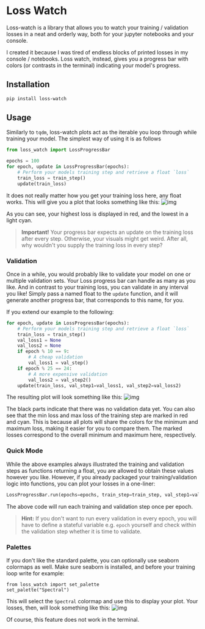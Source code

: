 # Loss Watch
Loss-watch is a library that allows you to watch your training / validation losses in a neat and orderly way, both for your jupyter notebooks and your console. 

I created it because I was tired of endless blocks of printed losses in my console / notebooks. Loss watch, instead, gives you a progress bar with colors (or contrasts in the terminal) indicating your model's progress.

## Installation
```bash
pip install loss-watch
```

## Usage
Similarly to `tqdm`, loss-watch plots act as the iterable you loop through while training your model. The simplest way of using it is as follows

```python
from loss_watch import LossProgressBar

epochs = 100
for epoch, update in LossProgressBar(epochs):
    # Perform your models training step and retrieve a float `loss`
    train_loss = train_step()
    update(train_loss)
```

It does not really matter how you get your training loss here, any float works. This will give you a plot that looks something like this:
![img](images/train_loss_plot_1.png)

As you can see, your highest loss is displayed in red, and the lowest in a light cyan. 

> **Important!**
> Your progress bar expects an update on the training loss after every step. Otherwise, your visuals might get weird. After all, why wouldn't you supply the training loss in every step?

### Validation
Once in a while, you would probably like to validate your model on one or multiple validation sets. Your Loss progress bar can handle as many as you like. And in contrast to your training loss, you can validate in any interval you like! Simply pass a named float to the `update` function, and it will generate another progress bar, that corresponds to this name, for you.

If you extend our example to the following:
```python
for epoch, update in LossProgressBar(epochs):
    # Perform your models training step and retrieve a float `loss`
    train_loss = train_step()
    val_loss1 = None
    val_loss2 = None
    if epoch % 10 == 9:
        # A cheap validation
        val_loss1 = val_step()
    if epoch % 25 == 24:
        # A more expensive validation
        val_loss2 = val_step2()
    update(train_loss, val_step1=val_loss1, val_step2=val_loss2)
```
The resulting plot will look something like this:
![img](images/train_and_val_loss_plot_1.png)

The black parts indicate that there was no validation data yet. You can also see that the min loss and max loss of the training step are marked in red and cyan. This is because all plots will share the colors for the minimum and maximum loss, making it easier for you to compare them. The marked losses correspond to the overall minimum and maximum here, respectively. 

### Quick Mode
While the above examples always illustrated the training and validation steps as functions returning a float, you are allowed to obtain these values however you like. However, if you already packaged your training/validation logic into functions, you can plot your losses in a one-liner:
```python
LossProgressBar.run(epochs=epochs, train_step=train_step, val_step1=val_step, val_step2=val_step2)
```

The above code will run each training and validation step once per epoch.

> **Hint:** 
> If you don't want to run every validation in every epoch, you will have to define a stateful variable e.g. `epoch` yourself and check within the validation step whether it is time to validate.

### Palettes
If you don't like the standard palette, you can optionally use seaborn colormaps as well. Make sure seaborn is installed, and before your training loop write for example:
```
from loss_watch import set_palette
set_palette("Spectral")
```

This will select the `Spectral` colormap and use this to display your plot. Your losses, then, will look something like this:
![img](images/spectral_palette.png)

Of course, this feature does not work in the terminal.
